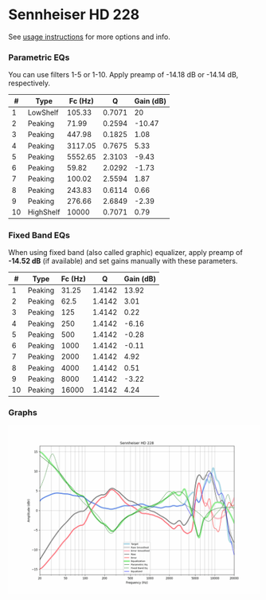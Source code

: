 # Sennheiser HD 228
See [usage instructions](https://github.com/jaakkopasanen/AutoEq#usage) for more options and info.

### Parametric EQs
You can use filters 1-5 or 1-10. Apply preamp of -14.18 dB or -14.14 dB, respectively.

|   # | Type      |   Fc (Hz) |      Q |   Gain (dB) |
|-----|-----------|-----------|--------|-------------|
|   1 | LowShelf  |    105.33 | 0.7071 |       20    |
|   2 | Peaking   |     71.99 | 0.2594 |      -10.47 |
|   3 | Peaking   |    447.98 | 0.1825 |        1.08 |
|   4 | Peaking   |   3117.05 | 0.7675 |        5.33 |
|   5 | Peaking   |   5552.65 | 2.3103 |       -9.43 |
|   6 | Peaking   |     59.82 | 2.0292 |       -1.73 |
|   7 | Peaking   |    100.02 | 2.5594 |        1.87 |
|   8 | Peaking   |    243.83 | 0.6114 |        0.66 |
|   9 | Peaking   |    276.66 | 2.6849 |       -2.39 |
|  10 | HighShelf |  10000    | 0.7071 |        0.79 |

### Fixed Band EQs
When using fixed band (also called graphic) equalizer, apply preamp of **-14.52 dB** (if available) and set gains manually with these parameters.

|   # | Type    |   Fc (Hz) |      Q |   Gain (dB) |
|-----|---------|-----------|--------|-------------|
|   1 | Peaking |     31.25 | 1.4142 |       13.92 |
|   2 | Peaking |     62.5  | 1.4142 |        3.01 |
|   3 | Peaking |    125    | 1.4142 |        0.22 |
|   4 | Peaking |    250    | 1.4142 |       -6.16 |
|   5 | Peaking |    500    | 1.4142 |       -0.28 |
|   6 | Peaking |   1000    | 1.4142 |       -0.11 |
|   7 | Peaking |   2000    | 1.4142 |        4.92 |
|   8 | Peaking |   4000    | 1.4142 |        0.51 |
|   9 | Peaking |   8000    | 1.4142 |       -3.22 |
|  10 | Peaking |  16000    | 1.4142 |        4.24 |

### Graphs
![](./Sennheiser%20HD%20228.png)
